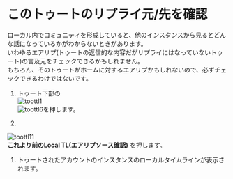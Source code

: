 # このトゥートのリプライ元/先を確認

ローカル内でコミュニティを形成していると、他のインスタンスから見るとどんな話になっているかがわからないときがあります。  
いわゆるエアリプ(トゥートの返信的な内容だがリプライにはなっていないトゥート)の言及元をチェックできるかもしれません。  
もちろん、そのトゥートがホームに対するエアリプかもしれないので、必ずチェックできるわけではないです。

1. トゥート下部の  
![toottl1](https://dl.thedesk.top/media/toottl1.PNG)  
![toottl6](https://dl.thedesk.top/media/toottl6.PNG)を押します。

1.  
![toottl11](https://dl.thedesk.top/media/toottl11.PNG)  
__これより前のLocal TL(エアリプソース確認)__ を押します。

1. トゥートされたアカウントのインスタンスのローカルタイムラインが表示されます。

